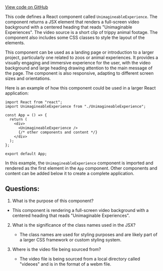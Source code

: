 [View code on GitHub](zoo-labs/zoo/blob/master/core/src/pages/home/UnimagineableExperience.tsx)

This code defines a React component called `UnimagineableExperience`. The component returns a JSX element that renders a full-screen video background with a centered heading that reads "Unimaginable Experiences". The video source is a short clip of trippy animal footage. The component also includes some CSS classes to style the layout of the elements.

This component can be used as a landing page or introduction to a larger project, particularly one related to zoos or animal experiences. It provides a visually engaging and immersive experience for the user, with the video background and large heading drawing attention to the main message of the page. The component is also responsive, adapting to different screen sizes and orientations.

Here is an example of how this component could be used in a larger React application:

```
import React from "react";
import UnimagineableExperience from "./UnimagineableExperience";

const App = () => {
  return (
    <div>
      <UnimagineableExperience />
      {/* other components and content */}
    </div>
  );
};

export default App;
```

In this example, the `UnimagineableExperience` component is imported and rendered as the first element in the `App` component. Other components and content can be added below it to create a complete application.
## Questions: 
 1. What is the purpose of this component?
   - This component is rendering a full-screen video background with a centered heading that reads "Unimaginable Experiences".

2. What is the significance of the class names used in the JSX?
   - The class names are used for styling purposes and are likely part of a larger CSS framework or custom styling system.

3. Where is the video file being sourced from?
   - The video file is being sourced from a local directory called "videoes" and is in the format of a webm file.